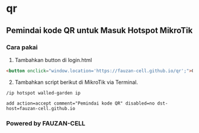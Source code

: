 # qr
## Pemindai kode QR untuk Masuk Hotspot MikroTik

### Cara pakai

1. Tambahkan button di login.html
```html
<button onclick="window.location='https://fauzan-cell.github.io/qr';">QR Code</button>
```
2. Tambahkan script berikut di MikroTik via Terminal.
```
/ip hotspot walled-garden ip

add action=accept comment="Pemindai kode QR" disabled=no dst-host=fauzan-cell.github.io
```

### Powered by FAUZAN-CELL
